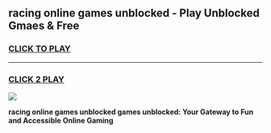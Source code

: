 
## racing online games unblocked - Play Unblocked Gmaes & Free
<h3>
<a href="https://premium.freeplayer.one?title=racing_online_games_unblocked&ref=19F">CLICK TO PLAY</a></h3>
<hr>

<h3>
<a href="https://premium.freeplayer.one?title=racing_online_games_unblocked&ref=19F">CLICK 2 PLAY</a>
  
</h3>

<a href="https://premium.freeplayer.one?title=racing_online_games_unblocked&ref=19F/"><img src="https://clearcache.store/games.png"></a>


**racing online games unblocked games unblocked: Your Gateway to Fun and Accessible Online Gaming**

